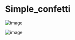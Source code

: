 # Simple_confetti

![image](https://user-images.githubusercontent.com/54551902/109617747-0effe080-7b37-11eb-8afd-d1332c240708.png)

![image](https://user-images.githubusercontent.com/54551902/109617799-1fb05680-7b37-11eb-9e84-d86d4fb17ac5.png)
